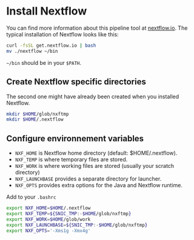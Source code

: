 # Install Nextflow
You can find more information about this pipeline tool at [nextflow.io](http://www.nextflow.io/). The typical installation of Nextflow looks like this:
```bash
curl -fsSL get.nextflow.io | bash
mv ./nextflow ~/bin
```
`~/bin` should be in your `$PATH`.

## Create Nextflow specific directories
The second one might have already been created when you installed Nextflow.
```bash
mkdir $HOME/glob/nxftmp
mkdir $HOME/.nextflow
```

## Configure environnement variables
- `NXF_HOME` is Nextflow home directory (default: $HOME/.nextflow).
- `NXF_TEMP` is where temporary files are stored.
- `NXF_WORK` is where working files are stored (usually your scratch directory)
- `NXF_LAUNCHBASE` provides a separate directory for launcher.
- `NXF_OPTS` provides extra options for the Java and Nextflow runtime.

Add to your `.bashrc`
```bash
export NXF_HOME=$HOME/.nextflow
export NXF_TEMP=${SNIC_TMP:-$HOME/glob/nxftmp}
export NXF_WORK=$HOME/glob/work
export NXF_LAUNCHBASE=${SNIC_TMP:-$HOME/glob/nxftmp}
export NXF_OPTS='-Xms1g -Xmx4g'
```
